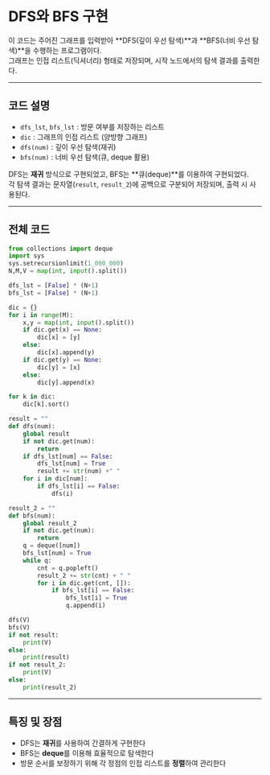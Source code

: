 # DFS와 BFS 구현

이 코드는 주어진 그래프를 입력받아 **DFS(깊이 우선 탐색)**과 **BFS(너비 우선 탐색)**을 수행하는 프로그램이다.  
그래프는 인접 리스트(딕셔너리) 형태로 저장되며, 시작 노드에서의 탐색 결과를 출력한다.

---

## 코드 설명

- `dfs_lst`, `bfs_lst` : 방문 여부를 저장하는 리스트
- `dic` : 그래프의 인접 리스트 (양방향 그래프)
- `dfs(num)` : 깊이 우선 탐색(재귀)
- `bfs(num)` : 너비 우선 탐색(큐, deque 활용)

DFS는 **재귀** 방식으로 구현되었고, BFS는 **큐(deque)**를 이용하여 구현되었다.  
각 탐색 결과는 문자열(`result`, `result_2`)에 공백으로 구분되어 저장되며, 출력 시 사용된다.

---

## 전체 코드

```python
from collections import deque
import sys
sys.setrecursionlimit(1_000_000)
N,M,V = map(int, input().split())

dfs_lst = [False] * (N+1)
bfs_lst = [False] * (N+1)

dic = {}
for i in range(M):
    x,y = map(int, input().split())
    if dic.get(x) == None:
        dic[x] = [y]
    else:
        dic[x].append(y)
    if dic.get(y) == None:
        dic[y] = [x]
    else:
        dic[y].append(x)

for k in dic:
    dic[k].sort() 

result = ""
def dfs(num):
    global result
    if not dic.get(num):
        return
    if dfs_lst[num] == False:
        dfs_lst[num] = True
        result += str(num) +" "
    for i in dic[num]:
        if dfs_lst[i] == False:
            dfs(i)

result_2 = ""
def bfs(num):
    global result_2
    if not dic.get(num):
        return
    q = deque([num])
    bfs_lst[num] = True
    while q:
        cnt = q.popleft()
        result_2 += str(cnt) + " "
        for i in dic.get(cnt, []):
            if bfs_lst[i] == False:
                bfs_lst[i] = True
                q.append(i)

dfs(V)
bfs(V)
if not result:
    print(V)
else:
    print(result)
if not result_2:
    print(V)
else:
    print(result_2)
```

---

## 특징 및 장점

- DFS는 **재귀**를 사용하여 간결하게 구현한다  
- BFS는 **deque**를 이용해 효율적으로 탐색한다  
- 방문 순서를 보장하기 위해 각 정점의 인접 리스트를 **정렬**하여 관리한다  

